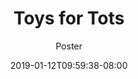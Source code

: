 ---
title: "Toys for Tots"
date: 2019-01-12T09:59:38-08:00
draft: true
subtitle: "Poster"
image: "/img/toys-for-tots-1080x1080.png"
alt: "Toys for Tots Flyer"
---